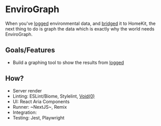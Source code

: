 # EnviroGraph

When you've [logged](https://github.com/cliener/EnviroLogger) environmental data, and [bridged](https://github.com/cliener/EnviroBridge) it to HomeKit, the next thing to do is graph the data which is exactly why the world needs EnviroGraph.

## Goals/Features

- Build a graphing tool to show the results from [logged](https://github.com/cliener/EnviroLogger)

## How?

- Server render
- Linting: ESLint/Biome, Stylelint, [Void(0)](https://voidzero.dev/)
- UI: React Aria Components
- Runner: ~NextJS~, Remix
- Integration: 
- Testing: Jest, Playwright